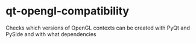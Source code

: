 # qt-opengl-compatibility
Checks which versions of OpenGL contexts can be created with PyQt and PySide and with what dependencies
